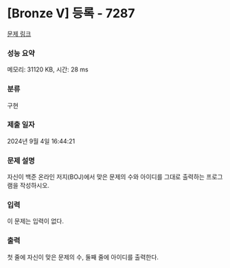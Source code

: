# [Bronze V] 등록 - 7287 

[문제 링크](https://www.acmicpc.net/problem/7287) 

### 성능 요약

메모리: 31120 KB, 시간: 28 ms

### 분류

구현

### 제출 일자

2024년 9월 4일 16:44:21

### 문제 설명

<p>자신이 백준 온라인 저지(BOJ)에서 맞은 문제의 수와 아이디를 그대로 출력하는 프로그램을 작성하시오.</p>

### 입력 

 <p>이 문제는 입력이 없다.</p>

### 출력 

 <p>첫 줄에 자신이 맞은 문제의 수, 둘째 줄에 아이디를 출력한다.</p>

